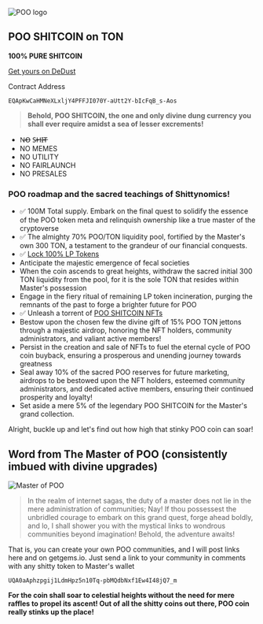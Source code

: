![POO logo](https://poomeme.github.io/coin/logo/logo-update.png)

## POO SHITCOIN on TON

**100% PURE SHITCOIN**

[Get yours on DeDust](https://dedust.io/swap/TON/EQApKwCaHMNeXLxljY4PFFJI070Y-aUtt2Y-bIcFqB_s-Aos)

Contract Address
```
EQApKwCaHMNeXLxljY4PFFJI070Y-aUtt2Y-bIcFqB_s-Aos
```
> **Behold, POO SHITCOIN, the one and only divine dung currency you shall ever require amidst a sea of lesser excrements!**

- N̶O̶ S̶H̶I̶T̶
- NO MEMES
- NO UTILITY
- NO FAIRLAUNCH
- NO PRESALES

### POO roadmap and the sacred teachings of Shittynomics!
 - ✅ 100M Total supply. Embark on the final quest to solidify the essence of the POO token meta and relinquish ownership like a true master of the cryptoverse
 - ✅ The almighty 70% POO/TON liquidity pool, fortified by the Master's own 300 TON, a testament to the grandeur of our financial conquests.
 - ✅ [Lock 100% LP Tokens](https://tonraffles.app/lock/EQBUsJtDPA5mqndnF0JNUPg123CmOm8WD08uE7ou2im20C7e)
 - Anticipate the majestic emergence of fecal societies
 - When the coin ascends to great heights, withdraw the sacred initial 300 TON liquidity from the pool, for it is the sole TON that resides within Master's possession
 - Engage in the fiery ritual of remaining LP token incineration, purging the remnants of the past to forge a brighter future for POO
 - ✅ Unleash a torrent of [POO SHITCOIN NFTs](https://getgems.io/collection/EQAgkh1JcNpbnLSs9GgGLaWW5qKt81oVZbDSte4rPZGNUam5)
 - Bestow upon the chosen few the divine gift of 15% POO TON jettons through a majestic airdrop, honoring the NFT holders, community administrators, and valiant active members!
 - Persist in the creation and sale of NFTs to fuel the eternal cycle of POO coin buyback, ensuring a prosperous and unending journey towards greatness
 - Seal away 10% of the sacred POO reserves for future marketing, airdrops to be bestowed upon the NFT holders, esteemed community administrators, and dedicated active members, ensuring their continued prosperity and loyalty!
 - Set aside a mere 5% of the legendary POO SHITCOIN for the Master's grand collection.


Alright, buckle up and let's find out how high that stinky POO coin can soar!

## Word from The Master of POO (consistently imbued with divine upgrades)
![Master of POO](https://poomeme.github.io/coin/logo/master256.png)
> In the realm of internet sagas, the duty of a master does not lie in the mere administration of communities; Nay! If thou possessest the unbridled courage to embark on this grand quest, forge ahead boldly, and lo, I shall shower you with the mystical links to wondrous communities beyond imagination! Behold, the adventure awaits!

That is, you can create your own POO communities, and I will post links here and on getgems.io. Just send a link to your community in comments with any shitty token to Master's wallet
```
UQA0aAphzpgij1LdmHpz5n10Tq-pbMQdbNxf1Ew4I48jQ7_m
```
**For the coin shall soar to celestial heights without the need for mere raffles to propel its ascent! Out of all the shitty coins out there, POO coin really stinks up the place!**

